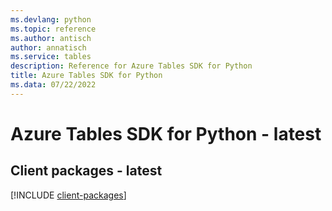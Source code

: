 ```yaml
---
ms.devlang: python
ms.topic: reference
ms.author: antisch
author: annatisch
ms.service: tables
description: Reference for Azure Tables SDK for Python
title: Azure Tables SDK for Python
ms.data: 07/22/2022
---
```

# Azure Tables SDK for Python - latest

## Client packages - latest
[!INCLUDE [client-packages](tables-client-index.md)]